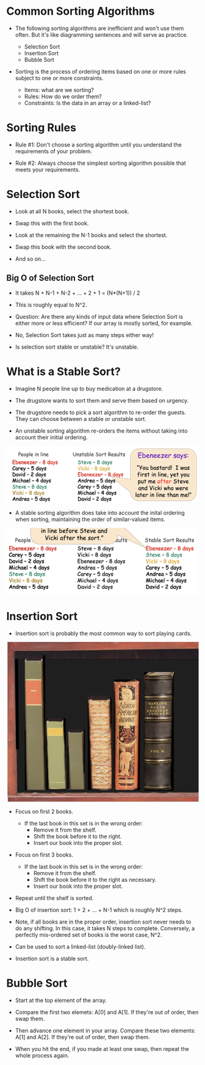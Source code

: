 # Common Sorting Algorithms

- The following sorting algorithms are inefficient and won't use them often. But it's like diagramming sentences and will serve as practice.
    - Selection Sort
    - Insertion Sort
    - Bubble Sort

- Sorting is the process of ordering items based on one or more rules subject to one or more constraints.
    - Items: what are we sorting?
    - Rules: How do we order them?
    - Constraints: Is the data in an array or a linked-list?

# Sorting Rules

- Rule #1: Don't choose a sorting algorithm until you understand the requirements of your problem.

- Rule #2: Always choose the simplest sorting algorithm possible that meets your requirements.

# Selection Sort

- Look at all N books, select the shortest book.

- Swap this with the first book.

- Look at the remaining the N-1 books and select the shortest.

- Swap this book with the second book.

- And so on...

## Big O of Selection Sort

- It takes N + N-1 + N-2 + ... + 2 + 1 = (N*(N+1)) / 2

- This is roughly equal to N^2.

- Question: Are there any kinds of input data where Selection Sort is either more or less efficient? If our array is mostly sorted, for example.

- No, Selection Sort takes just as many steps either way!

- Is selection sort stable or unstable? It's unstable.

# What is a Stable Sort?

- Imagine N people line up to buy medication at a drugstore.

- The drugstore wants to sort them and serve them based on urgency.

- The drugstore needs to pick a sort algorithm to re-order the guests. They can choose between a stable or unstable sort.

- An unstable sorting algorithm re-orders the items without taking into account their initial ordering.

<img src="./img/unstable-sort.jpeg"/>

- A stable sorting algorithm does take into account the inital ordering when sorting, maintaining the order of similar-valued items.

<img src="./img/stable-sort.jpeg"/>


# Insertion Sort

- Insertion sort is probably the most common way to sort playing cards.

<img src="./img/books.jpeg"/>

- Focus on first 2 books.
    - If the last book in this set is in the wrong order:
        - Remove it from the shelf.
        - Shift the book before it to the right.
        - Insert our book into the proper slot.

- Focus on first 3 books.
    - If the last book in this set is in the wrong order:
        - Remove it from the shelf.
        - Shift the book before it to the right as necessary.
        - Insert our book into the proper slot.

- Repeat until the shelf is sorted.

- Big O of insertion sort: 1 + 2 + ... + N-1 which is roughly N^2 steps.

- Note, if all books are in the proper order, insertion sort never needs to do any shifting.
In this case, it takes N steps to complete. Conversely, a perfectly mis-ordered set of books is the worst case, N^2.

- Can be used to sort a linked-list (doubly-linked list).

- Insertion sort is a stable sort.

# Bubble Sort

- Start at the top element of the array.

- Compare the first two elemets: A[0] and A[1]. If they're out of order, then swap them.

- Then advance one element in your array. Compare these two elements: A[1] and A[2]. If they're out of order, then swap them.

- When you hit the end, if you made at least one swap, then repeat the whole process again.

